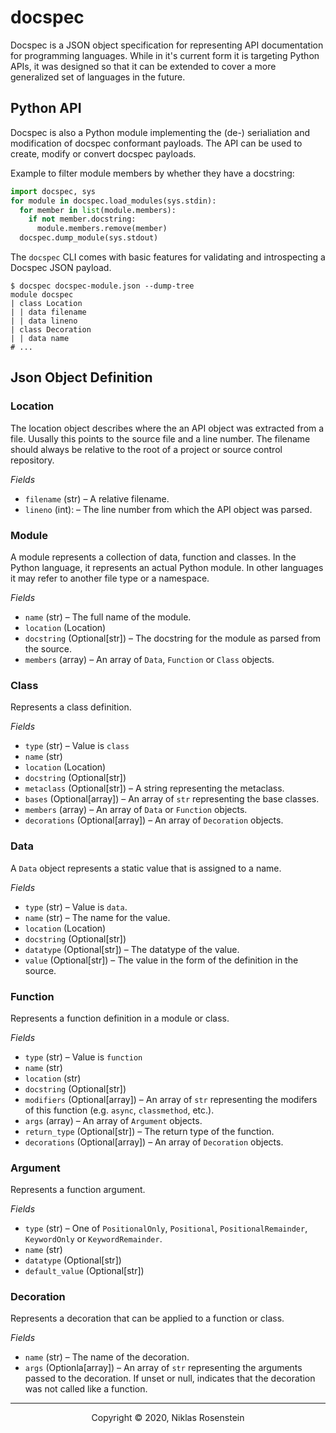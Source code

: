 # docspec

Docspec is a JSON object specification for representing API documentation for
programming languages. While in it's current form it is targeting Python APIs,
it was designed so that it can be extended to cover a more generalized set of
languages in the future.

## Python API

Docspec is also a Python module implementing the (de-) serialiation and
modification of docspec conformant payloads. The API can be used to create,
modify or convert docspec payloads.

Example to filter module members by whether they have a docstring:

```py
import docspec, sys
for module in docspec.load_modules(sys.stdin):
  for member in list(module.members):
    if not member.docstring:
      module.members.remove(member)
  docspec.dump_module(sys.stdout)
```

The `docspec` CLI comes with basic features for validating and introspecting
a Docspec JSON payload.

```
$ docspec docspec-module.json --dump-tree
module docspec
| class Location
| | data filename
| | data lineno
| class Decoration
| | data name
# ...
```

## Json Object Definition

### Location

The location object describes where the an API object was extracted from a
file. Uusally this points to the source file and a line number. The filename
should always be relative to the root of a project or source control repository.

_Fields_

* `filename` (str) &ndash; A relative filename.
* `lineno` (int): &ndash; The line number from which the API object was parsed.

### Module

A module represents a collection of data, function and classes. In the Python
language, it represents an actual Python module. In other languages it may
refer to another file type or a namespace.

_Fields_

* `name` (str) &ndash; The full name of the module.
* `location` (Location)
* `docstring` (Optional[str]) &ndash; The docstring for the module as parsed
  from the source.
* `members` (array) &ndash; An array of `Data`, `Function` or `Class` objects.

### Class

Represents a class definition.

_Fields_

* `type` (str) &ndash; Value is `class`
* `name` (str)
* `location` (Location)
* `docstring` (Optional[str])
* `metaclass` (Optional[str]) &ndash; A string representing the metaclass.
* `bases` (Optional[array]) &ndash; An array of `str` representing the base classes.
* `members` (array) &ndash; An array of `Data` or `Function` objects.
* `decorations` (Optional[array]) &ndash; An array of `Decoration` objects.

### Data

A `Data` object represents a static value that is assigned to a name.

_Fields_

* `type` (str) &ndash; Value is `data`.
* `name` (str) &ndash; The name for the value.
* `location` (Location)
* `docstring` (Optional[str])
* `datatype` (Optional[str]) &ndash; The datatype of the value.
* `value` (Optional[str]) &ndash; The value in the form of the definition
  in the source.

### Function

Represents a function definition in a module or class.

_Fields_

* `type` (str) &ndash; Value is `function`
* `name` (str)
* `location` (str)
* `docstring` (Optional[str])
* `modifiers` (Optional[array]) &ndash; An array of `str` representing the modifers
  of this function (e.g. `async`, `classmethod`, etc.).
* `args` (array) &ndash; An array of `Argument` objects.
* `return_type` (Optional[str]) &ndash; The return type of the function.
* `decorations` (Optional[array]) &ndash; An array of `Decoration` objects.

### Argument

Represents a function argument.

_Fields_

* `type` (str) &ndash; One of `PositionalOnly`, `Positional`,
  `PositionalRemainder`, `KeywordOnly` or `KeywordRemainder`.
* `name` (str)
* `datatype` (Optional[str])
* `default_value` (Optional[str])

### Decoration

Represents a decoration that can be applied to a function or class.

_Fields_

* `name` (str) &ndash; The name of the decoration.
* `args` (Optionla[array]) &ndash; An array of `str` representing the arguments
  passed to the decoration. If unset or null, indicates that the decoration was
  not called like a function.

---

<p align="center">Copyright &copy; 2020, Niklas Rosenstein</p>
